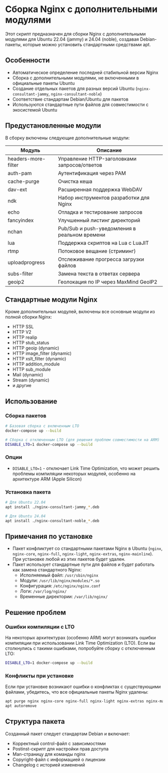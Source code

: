 # Сборка Nginx с дополнительными модулями

Этот скрипт предназначен для сборки Nginx с дополнительными модулями для Ubuntu 22.04 (jammy) и 24.04 (noble), создавая Debian-пакеты, которые можно установить стандартными средствами apt.

## Особенности

- Автоматическое определение последней стабильной версии Nginx
- Сборка с дополнительными модулями, не включенными в официальные пакеты Ubuntu
- Создание отдельных пакетов для разных версий Ubuntu (`nginx-consultant-jammy`, `nginx-consultant-noble`)
- Соответствие стандартам Debian/Ubuntu для пакетов
- Используются стандартные пути файлов для совместимости с экосистемой Ubuntu

## Предустановленные модули

В сборку включены следующие дополнительные модули:

| Модуль | Описание |
|--------|----------|
| headers-more-filter | Управление HTTP-заголовками запросов/ответов |
| auth-pam | Аутентификация через PAM |
| cache-purge | Очистка кеша |
| dav-ext | Расширенная поддержка WebDAV |
| ndk | Набор инструментов разработки для Nginx |
| echo | Отладка и тестирование запросов |
| fancyindex | Улучшенный листинг директорий |
| nchan | Pub/Sub и push-уведомления в реальном времени |
| lua | Поддержка скриптов на Lua с LuaJIT |
| rtmp | Потоковое вещание (стриминг) |
| uploadprogress | Отслеживание прогресса загрузки файлов |
| subs-filter | Замена текста в ответах сервера |
| geoip2 | Геолокация по IP через MaxMind GeoIP2 |

## Стандартные модули Nginx

Кроме дополнительных модулей, включены все основные модули из полной сборки Nginx:
- HTTP SSL
- HTTP V2
- HTTP realip
- HTTP stub_status
- HTTP geoip (dynamic)
- HTTP image_filter (dynamic)
- HTTP xslt_filter (dynamic)
- HTTP addition_module
- HTTP sub_module
- Mail (dynamic)
- Stream (dynamic)
- и другие

## Использование

### Сборка пакетов

```bash
# Базовая сборка с включенным LTO
docker-compose up --build

# Сборка с отключенным LTO (для решения проблем совместимости на ARM)
DISABLE_LTO=1 docker-compose up --build
```

### Опции

- `DISABLE_LTO=1` - отключает Link Time Optimization, что может решить проблемы компиляции некоторых модулей, особенно на архитектуре ARM (Apple Silicon)

### Установка пакета

```bash
# Для Ubuntu 22.04
apt install ./nginx-consultant-jammy_*.deb

# Для Ubuntu 24.04
apt install ./nginx-consultant-noble_*.deb
```

## Примечания по установке

- Пакет конфликтует со стандартными пакетами Nginx в Ubuntu (`nginx`, `nginx-core`, `nginx-full`, `nginx-light`, `nginx-extras`, `nginx-mainline`). При установке любой из этих пакетов будет удален.
- Пакет использует стандартные пути для файлов и будет работать как замена стандартного Nginx:
  - Исполняемый файл: `/usr/sbin/nginx`
  - Модули: `/usr/lib/nginx/modules/*.so`
  - Конфигурация: `/etc/nginx/nginx.conf`
  - Логи: `/var/log/nginx/`
  - Временные директории: `/var/lib/nginx/`

## Решение проблем

### Ошибки компиляции с LTO

На некоторых архитектурах (особенно ARM) могут возникать ошибки компиляции при использовании Link Time Optimization (LTO). Если вы столкнулись с такими ошибками, попробуйте сборку с отключенным LTO:

```bash
DISABLE_LTO=1 docker-compose up --build
```

### Конфликты при установке

Если при установке возникают ошибки о конфликтах с существующими файлами, убедитесь, что все официальные пакеты Nginx удалены:

```bash
apt purge nginx nginx-core nginx-full nginx-light nginx-extras nginx-mainline
apt autoremove
```

## Структура пакета

Созданный пакет следует стандартам Debian и включает:
- Корректный control-файл с зависимостями
- Postinst-скрипт для настройки прав доступа
- Man-страницу для команды nginx
- Copyright-файл с информацией о лицензии
- Changelog с историей изменений 